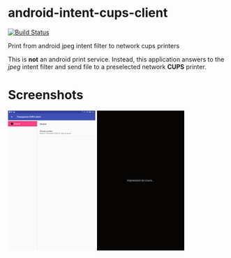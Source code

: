 # android-intent-cups-client

[![Build Status](https://travis-ci.org/rainbru/android-intent-cups-client.svg?branch=master)](https://travis-ci.org/rainbru/android-intent-cups-client)

Print from android jpeg intent filter to network cups printers

This is **not** an android print service. Instead, this application
answers to the *jpeg* intent filter and send file to a preselected network 
**CUPS** printer.

# Screenshots

[![Settings screenShot](doc/screenshots/TCC-settings-tn.png)](doc/screenshots/TCC-settings.png)
[![Main activity screenShot](doc/screenshots/TCC-main-tn.png)](doc/screenshots/TCC-main.png?raw=true)

